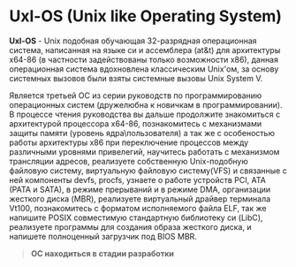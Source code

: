 # Uxl-OS (Unix like Operating System)

__Uxl-OS__ - Unix подобная обучающая 32-разрядная операционная система, написанная на языке си и ассемблера (at&t) для архитектуры х64-86 (в частности задействованы только возможности х86), данная операционная система вдохновлена классическим Unix'ом, за основу системных вызовов были взяты системные вызовы  Unix System V.

Является третьей ОС из серии руководств по программированию операционных систем (дружелюбна к новичкам в программировании). В процессе чтения руководства вы дальше продолжите знакомиться с архитектурой процессора x64-86, познакомитесь с механизмами защиты памяти (уровень ядра\пользователя) а так же с особеностью работы архитектуры x86 при переключение процессов между различными уровнями привелегий, научитесь работать с механизмом трансляции адресов, реализуете собственную Unix-подобную файловую систему, виртуальную файловую систему(VFS) и связанные с ней компоненты devfs, procfs, узнаете о работе устройств PCI, ATA (PATA и SATA), в режиме прерываний и в режиме DMA, организации жесткого диска (MBR), реализуете виртуальный драйвер терминала Vt100, познакомитесь с форматом исполняемого файла ELF, так же напишите POSIX совместимую стандартную библиотеку си (LibC), реализуете программы для создания образа жесткого диска, и напишете полноценный загрузчик под BIOS MBR.

> __ОС находиться в стадии разработки__
